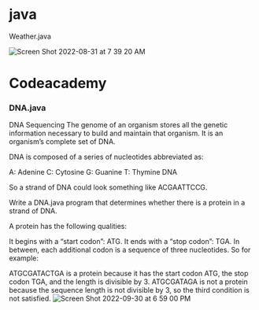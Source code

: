 # java

Weather.java

![Screen Shot 2022-08-31 at 7 39 20 AM](https://user-images.githubusercontent.com/47821694/187670142-2e4ea326-bc02-44fd-86f4-e9729b5413d8.jpg)

# Codeacademy 
### DNA.java 
DNA Sequencing
The genome of an organism stores all the genetic information necessary to build and maintain that organism. It is an organism’s complete set of DNA.

DNA is composed of a series of nucleotides abbreviated as:

A: Adenine
C: Cytosine
G: Guanine
T: Thymine
DNA

So a strand of DNA could look something like ACGAATTCCG.

Write a DNA.java program that determines whether there is a protein in a strand of DNA.

A protein has the following qualities:

It begins with a “start codon”: ATG.
It ends with a “stop codon”: TGA.
In between, each additional codon is a sequence of three nucleotides.
So for example:

ATGCGATACTGA is a protein because it has the start codon ATG, the stop codon TGA, and the length is divisible by 3.
ATGCGATAGA is not a protein because the sequence length is not divisible by 3, so the third condition is not satisfied.
![Screen Shot 2022-09-30 at 6 59 00 PM](https://user-images.githubusercontent.com/47821694/193367174-162d71cd-e5dc-4f34-96a8-41a737f58c77.jpg)




